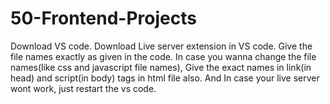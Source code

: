# 50-Frontend-Projects

Download VS code. 
Download Live server extension in VS code. 
Give the file names exactly as given in the code. 
In case you wanna change the file names(like css and javascript file names), Give the exact names in link(in head) and script(in body) tags in html file also.
And In case your live server wont work, just restart the vs code.
